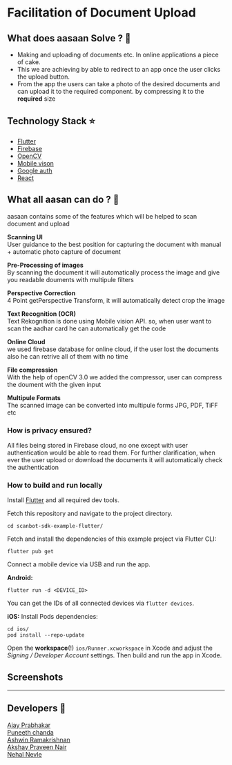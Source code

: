 # Facilitation of Document Upload

## What does aasaan Solve ? :eyes:

* Making and uploading of documents etc. In online applications a piece of cake.
* This we are achieving by able to redirect to an app once the user clicks the upload button.
* From the app the users can take a photo of the desired documents and can upload it to the required component. by compressing it to the **required** size

## Technology Stack :star:

* [Flutter](https://flutter.dev/)
* [Firebase](https://firebase.google.com/)
* [OpenCV](https://opencv.org/)
* [Mobile vison](https://developers.google.com/vision)
* [Google auth](https://developers.google.com/identity/protocols/oauth2)
* [React](https://reactjs.org/)


## What all aasan can do ? :thought_balloon:

aasaan contains some of the features which will be helped to scan document and upload

**Scanning UI** \
User guidance to the best position for capturing the document with manual + automatic photo capture of document

**Pre-Processing of images** \
By scanning the document it will automatically process the image and give you readable douments with multipule filters

**Perspective Correction** \
4 Point getPerspective Transform, it will automatically detect crop the image

**Text Recognition (OCR)** \
Text Rekognition is done using Mobile vision API. so, when user want to scan the aadhar card he can automatically get the code
 
**Online Cloud** \
we used firebase database for online cloud, if the user lost the documents also he can retrive all of them with no time

**File compression** \
With the help of openCV 3.0 we added the compressor, user can compress the doument with the given input 

**Multipule Formats** \
The scanned image can be converted into multipule forms JPG, PDF, TiFF etc

### How is privacy ensured? 
All files being stored in Firebase cloud, no one except with user authentication would be able to read them. 
For further clarification, when ever the user upload or download the documents it will automatically check the authentication  

### How to build and run locally 
Install [Flutter](https://flutter.dev) and all required dev tools.

Fetch this repository and navigate to the project directory.

```
cd scanbot-sdk-example-flutter/
```
Fetch and install the dependencies of this example project via Flutter CLI:

```
flutter pub get
```
Connect a mobile device via USB and run the app.

**Android:** 
```
flutter run -d <DEVICE_ID>
```
You can get the IDs of all connected devices via `flutter devices`.

**iOS:** 
Install Pods dependencies:
```
cd ios/
pod install --repo-update
```

Open the **workspace**(!) `ios/Runner.xcworkspace` in Xcode and adjust the *Signing / Developer Account* settings. 
Then build and run the app in Xcode.

## Screenshots
___
## Developers :information_desk_person:

[Ajay Prabhakar](https://github.com/chromicle) \
[Puneeth chanda](https://github.com/puneeth2001) \
[Ashwin Ramakrishnan](https://github.com/ashwinkey04) \
[Akshay Praveen Nair](https://github.com/iammarco11) \
[Nehal Nevle](https://github.com/Blackcipher101)
